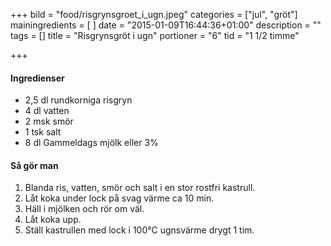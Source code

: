+++
bild = "food/risgrynsgroet_i_ugn.jpeg"
categories = ["jul", "gröt"]
mainingredients = [ ]
date = "2015-01-09T16:44:36+01:00"
description = ""
tags = []
title = "Risgrynsgröt i ugn"
portioner = "6"
tid = "1 1/2 timme"

+++

#### Ingredienser

- 2,5 dl rundkorniga risgryn
- 4 dl vatten
- 2 msk smör
- 1 tsk salt
- 8 dl Gammeldags mjölk eller 3%

#### Så gör man

1. Blanda ris, vatten, smör och salt i en stor rostfri kastrull.
1. Låt koka under lock på svag värme ca 10 min.
1. Häll i mjölken och rör om väl.
1. Låt koka upp.
1. Ställ kastrullen med lock i 100°C ugnsvärme drygt 1 tim.

